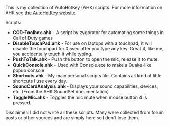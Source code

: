 This is my collection of AutoHotKey (AHK) scripts. For more information on AHK
see [the AutoHotKey website](http://www.autohotkey.com/).

Scripts:

* **COD-Toolbox.ahk** - A script by zygorator for automating some things in Call of Duty games
* **DisableTouchPad.ahk** - For use on laptops with a touchpad, it will disable the touchpad for 0.5sec after you type any key. Great if, like me, you accidentally touch it while typing.
* **PushToTalk.ahk** - Push the button to open the mic, release it to mute.
* **QuickConsole.ahk** - Used with Console.exe to make a Quake-like popup console
* **Shortcuts.ahk** - My main personal scripts file. Contains all kind of little shortcuts I use every day.
* **SoundCardAnalysis.ahk** - Displays your sound capabilities, devices, etc. (From the AHK SoundSet documentation)
* **ToggleMic.ahk** - Toggles the mic mute when mouse button 4 is pressed.

Disclaimer: I did not write all these scripts. Many were collected from forum posts or other sources and are simply here so I don't lose them.

